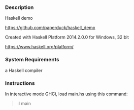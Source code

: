 

### Description

Haskell demo

https://github.com/paperduck/haskell_demo

Created with Haskell Platform 2014.2.0.0 for Windows, 32 bit

https://www.haskell.org/platform/


### System Requirements

a Haskell compiler


### Instructions

In interactive mode GHCi, load main.hs using this command:

> :l main
